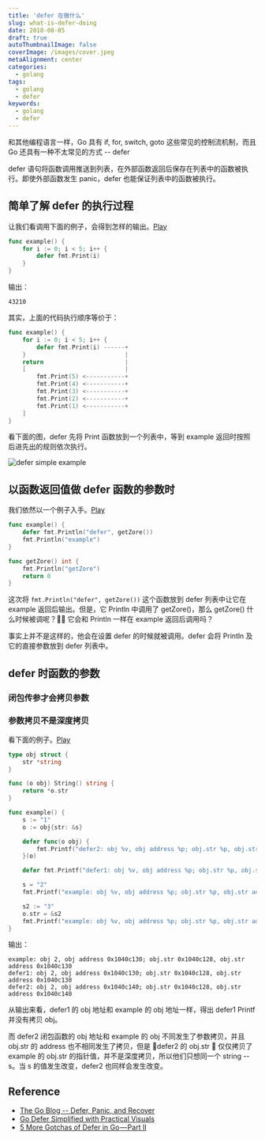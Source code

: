 ```yaml
---
title: 'defer 在做什么'
slug: what-is-defer-doing
date: 2018-08-05
draft: true
autoThumbnailImage: false
coverImage: /images/cover.jpeg
metaAlignment: center
categories:
  - golang
tags:
  - golang
  - defer
keywords:
  - golang
  - defer
---
```


和其他编程语言一样，Go 具有 if, for, switch, goto 这些常见的控制流机制，而且 Go 还具有一种不太常见的方式 -- defer

<!--more-->

defer 语句将函数调用推送到列表，在外部函数返回后保存在列表中的函数被执行。即使外部函数发生 panic，defer 也能保证列表中的函数被执行。

## 简单了解 defer 的执行过程

让我们看调用下面的例子，会得到怎样的输出。[Play](https://play.golang.org/p/Evkyekwcam_w)

```go
func example() {
    for i := 0; i < 5; i++ {
        defer fmt.Print(i)
    }
}
```

输出：

```shell
43210
```

其实，上面的代码执行顺序等价于：

```go
func example() {
    for i := 0; i < 5; i++ {
        defer fmt.Print(i) ------+
    }                            |
    return                       |
    [                            |
        fmt.Print(5) <-----------+
        fmt.Print(4) <-----------+
        fmt.Print(3) <-----------+
        fmt.Print(2) <-----------+
        fmt.Print(1) <-----------+
    ]
}
```

看下面的图，defer 先将 Print 函数放到一个列表中，等到 example 返回时按照后进先出的规则依次执行。

![defer simple example](/images/2018/08/defer-simple-example.svg)

## 以函数返回值做 defer 函数的参数时

我们依然以一个例子入手。[Play](https://play.golang.org/p/zNyHxwLr7_1)

```go
func example() {
    defer fmt.Println("defer", getZore())
    fmt.Println("example")
}

func getZore() int {
    fmt.Println("getZore")
    return 0
}
```

这次将 `fmt.Println("defer", getZore())` 这个函数放到 defer 列表中让它在 example 返回后输出。但是，它 Println 中调用了 getZore()，那么 getZore() 什么时候被调呢？ 它会和 Println 一样在 example 返回后调用吗？

事实上并不是这样的，他会在设置 defer 的时候就被调用。defer 会将 Println 及它的直接参数放到 defer 列表中。

## defer 时函数的参数

### 闭包传参才会拷贝参数

### 参数拷贝不是深度拷贝

看下面的例子。[Play](https://play.golang.org/p/CdH2ii320Xn)

```go
type obj struct {
    str *string
}

func (o obj) String() string {
    return *o.str
}

func example() {
    s := "1"
    o := obj{str: &s}

    defer func(o obj) {
        fmt.Printf("defer2: obj %v, obj address %p; obj.str %p, obj.str address %p\n", o, &o, o.str, &o.str)
    }(o)

    defer fmt.Printf("defer1: obj %v, obj address %p; obj.str %p, obj.str address %p\n", o, &o, o.str, &o.str)

    s = "2"
    fmt.Printf("example: obj %v, obj address %p; obj.str %p, obj.str address %p\n", o, &o, o.str, &o.str)

    s2 := "3"
    o.str = &s2
    fmt.Printf("example: obj %v, obj address %p; obj.str %p, obj.str address %p\n", o, &o, o.str, &o.str)
}
```

输出：

```shell
example: obj 2, obj address 0x1040c130; obj.str 0x1040c128, obj.str address 0x1040c130
defer1: obj 2, obj address 0x1040c130; obj.str 0x1040c128, obj.str address 0x1040c130
defer2: obj 2, obj address 0x1040c140; obj.str 0x1040c128, obj.str address 0x1040c140
```

从输出来看，defer1 的 obj 地址和 example 的 obj 地址一样，得出 defer1 Printf 并没有拷贝 obj。

而 defer2 闭包函数的 obj 地址和 example 的 obj 不同发生了参数拷贝，并且 obj.str 的 address 也不相同发生了拷贝，但是 defer2 的 obj.str  仅仅拷贝了 example 的 obj.str 的指针值，并不是深度拷贝，所以他们只想同一个 string -- s。当 s 的值发生改变，defer2 也同样会发生改变。

## Reference

- [The Go Blog -- Defer, Panic, and Recover](https://blog.golang.org/defer-panic-and-recover)
- [Go Defer Simplified with Practical Visuals](https://blog.learngoprogramming.com/golang-defer-simplified-77d3b2b817ff)
- [5 More Gotchas of Defer in Go — Part II](https://blog.learngoprogramming.com/5-gotchas-of-defer-in-go-golang-part-ii-cc550f6ad9aa)
